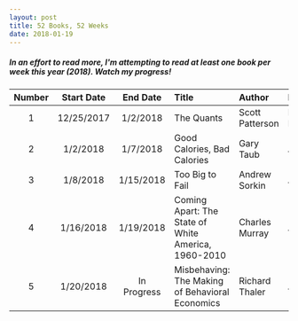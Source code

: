 ```yaml
---
layout: post
title: 52 Books, 52 Weeks
date: 2018-01-19
---
```

##### In an effort to read more, I'm attempting to read at least one book per week this year (2018). Watch my progress!

| Number| Start Date |  End Date  |                       Title                         | Author          | Format        | 
|:-----:|:----------:|:----------:|:----------------------------------------------------|:----------------|:--------------|
|   1   | 12/25/2017 |  1/2/2018  | The Quants                                          | Scott Patterson | Kindle E-Book |    
|   2   | 1/2/2018   |  1/7/2018  | Good Calories, Bad Calories                         | Gary Taub       | Audiobook     |
|   3   | 1/8/2018   |  1/15/2018 | Too Big to Fail                                     | Andrew Sorkin   | Audiobook     |
|   4   | 1/16/2018  |  1/19/2018 | Coming Apart: The State of White America, 1960-2010 | Charles Murray  | Audiobook     |
|   5   | 1/20/2018  | In Progress| Misbehaving: The Making of Behavioral Economics     | Richard Thaler  | Audiobook     | 
